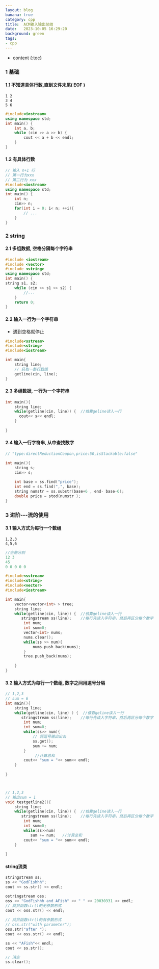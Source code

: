 ```yaml
---
layout: blog
banana: true
category: cpp
title:  ACM输入输出总结
date:   2023-10-05 16:29:20
background: green
tags:
- cpp
---
```


* content
{:toc}


### 1 基础



#### 1.1 不知道具体行数,直到文件末尾( EOF )

```
1 2
3 4
5 6
```



```c++
#include<iostream>
using namespace std;
int main() {
	int a, b;
	while (cin >> a >> b) {
        cout << a + b << endl;
    }
}
```



#### 1.2 有具体行数

```c++
// 输入 n+1 行
// 第一行为xxx
// 第二行为 xxx
#include<iostream>
using namespace std;
int main() {
	int n;
    cin>> n;
	for(int i = 0; i< n; ++i){
        // ...
    }
}
```





### 2 string

#### 2.1 多组数据, 空格分隔每个字符串

```c++
#include <iostream>
#include <vector>
#include <string>
using namespace std;
int main() {
string s1, s2;
    while (cin >> s1 >> s2) {
        //...
    }
    return 0;
}
```





#### 2.2 输入一行为一个字符串

- 遇到空格就停止

```c++
#include<sstream>
#include<string>
#include<iostream>

int main{
    string line;
    // 获取一整行数组
    getline(cin, line);
}

```



#### 2.3 多组数据, 一行为一个字符串

```c++
int main(){
    string line;
    while(getline(cin, line)) {  //依靠geline读入一行
      cout<< s<< endl;
    }
    
}
```





#### 2.4 输入一行字符串, 从中查找数字

```c++
// "type:directReductionCoupon,price:50,isStackable:false"

int main(){
    string s;
    cin>> s;
    
    int base = ss.find("price");
    int end = ss.find(",", base);
    string numstr = ss.substr(base+6 , end- base-6);
    double price = stod(numstr );
}
```





### 3 进阶---流的使用

#### 3.1 输入方式为每行一个数组

```
1,2,3
4,5,6
```



```c++
//空格分割
12 3       
45
0 0 0 0 0

#include<sstream>
#include<string>
#include<vector>
#include<iostream>

int main{
    vector<vector<int> > tree;
    string line;
    while(getline(cin, line)) {  //依靠geline读入一行
       stringstream ss(line);    //每行先读入字符串，然后再区分每个数字
        int num;
        int sum=0;  
        vector<int> nums;
        nums.clear();
        while(ss >> num){
            nums.push_back(nums);
        }
        tree.push_back(nums);
        
    }
}

```





#### 3.2 输入方式为每行一个数组, 数字之间用逗号分隔

```c++
// 1,2,3
// sum = 6
int main(){
    string line;
    while(getline(cin, line) ) {  //依靠geline读入一行
       stringstream ss(line);    //每行先读入字符串，然后再区分每个数字
        int num;
        int sum=0;  
        while(ss>> num){
            // 将逗号输出出去
            ss.get();
            sum += num; 
        }
             //计算总和
        cout<< "sum = "<< sum<< endl;
    }
    
}



// 1,2,3
// 输出sum = 1
void testgetline2(){
    string line;
    while(getline(cin, line)) {  //依靠geline读入一行
       stringstream ss(line);    //每行先读入字符串，然后再区分每个数字
        int num;
        int sum=0;  
        while(ss>>num)
           sum += num;   //计算总和
        cout<< "sum = "<< sum<< endl;
    }
    
}
```







#### string流类

```c++
stringstream ss;
ss << "GodFishhh";
cout << ss.str() << endl;

ostringstream oss;
oss << "GodFishhh and AFish" << " " << 20030331 << endl;
// 成员函数str()的无参数形式
cout << oss.str() << endl;
 
// 成员函数str()的有参数形式
// oss.str("with parameter");
oss.str("after ");
cout << oss.str() << endl;

ss << "AFish"<< endl;
cout << ss.str();

// 清空
ss.clear();
```



